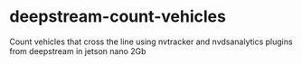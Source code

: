 # deepstream-count-vehicles
Count vehicles that cross the line using nvtracker and nvdsanalytics plugins from deepstream in jetson nano 2Gb
